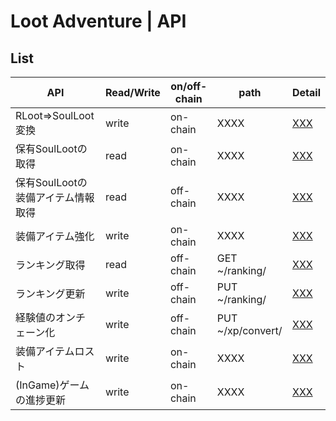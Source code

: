 # Loot Adventure | API

## List
API|Read/Write|on/off-chain|path|Detail
----|-----|-----|-----|-----
RLoot=>SoulLoot変換|write|on-chain|XXXX|[XXX]()
保有SoulLootの取得|read|on-chain|XXXX|[XXX]()
保有SoulLootの装備アイテム情報取得|read|off-chain|XXXX|[XXX]()
装備アイテム強化|write|on-chain|XXXX|[XXX]()
ランキング取得|read|off-chain|GET ~/ranking/|[XXX]()
ランキング更新|write|off-chain|PUT ~/ranking/|[XXX]()
経験値のオンチェーン化|write|off-chain|PUT ~/xp/convert/|[XXX]()
装備アイテムロスト|write|on-chain|XXXX|[XXX]()
(InGame)ゲームの進捗更新|write|on-chain|XXXX|[XXX]()